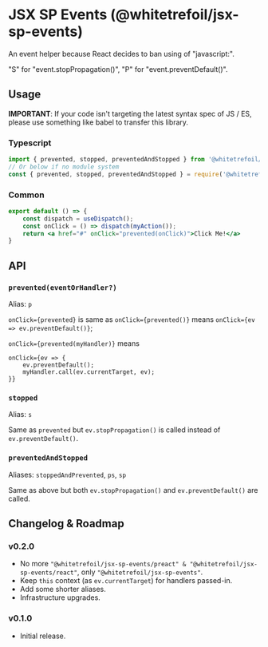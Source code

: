 JSX SP Events (@whitetrefoil/jsx-sp-events)
==================================================

An event helper because React decides to ban using of "javascript:".

"S" for "event.stopPropagation()", "P" for "event.preventDefault()".

Usage
---------

**IMPORTANT**: If your code isn't targeting the latest syntax spec of JS / ES,
please use something like babel to transfer this library.

### Typescript

```jsx
import { prevented, stopped, preventedAndStopped } from '@whitetrefoil/jsx-sp-events';
// Or below if no module system
const { prevented, stopped, preventedAndStopped } = require('@whitetrefoil/jsx-sp-events');
```

### Common

```jsx
export default () => {
    const dispatch = useDispatch();
    const onClick = () => dispatch(myAction());
    return <a href="#" onClick="prevented(onClick)">Click Me!</a>
}
```

API
---

### `prevented(eventOrHandler?)`

Alias: `p`

`onClick={prevented}` is same as `onClick={prevented()}` means
`onClick={ev => ev.preventDefault()}`;

`onClick={prevented(myHandler)}` means
```
onClick={ev => {
    ev.preventDefault();
    myHandler.call(ev.currentTarget, ev);
}}
```

### `stopped`

Alias: `s`

Same as `prevented` but `ev.stopPropagation()` is called instead of `ev.preventDefault()`.

### `preventedAndStopped`

Aliases: `stoppedAndPrevented`, `ps`, `sp`

Same as above but both `ev.stopPropagation()` and `ev.preventDefault()` are called.

Changelog & Roadmap
-------------------

### v0.2.0

* No more `"@whitetrefoil/jsx-sp-events/preact" & "@whitetrefoil/jsx-sp-events/react"`,
  only `"@whitetrefoil/jsx-sp-events"`.
* Keep `this` context (as `ev.currentTarget`) for handlers passed-in.
* Add some shorter aliases.
* Infrastructure upgrades.

### v0.1.0

* Initial release.
